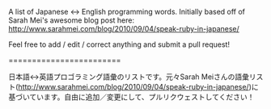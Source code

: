 A list of Japanese <-> English programming words.  Initially based off of Sarah Mei's awesome blog post here:  http://www.sarahmei.com/blog/2010/09/04/speak-ruby-in-japanese/

Feel free to add / edit / correct anything and submit a pull request!


========================

日本語<->英語プロゴラミング語彙のリストです。元々Sarah Meiさんの語彙リスト(http://www.sarahmei.com/blog/2010/09/04/speak-ruby-in-japanese/)に基づいています。自由に追加／変更にして、プルリクウェストしてください！